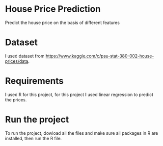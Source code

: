 # House Price Prediction
Predict the house price on the basis of different features


# Dataset

I used dataset from https://www.kaggle.com/c/psu-stat-380-002-house-prices/data.

# Requirements

I used R for this project, for this project I used linear regression to predict the prices.


# Run the project

To run the project, dowload all the files and make sure all packages in R are installed, then run the R file.
